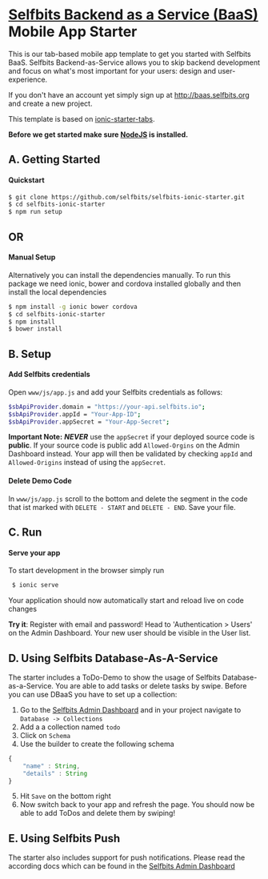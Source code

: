 # <a href="http://www.selfbits.org" target="\_blank">Selfbits Backend as a Service (BaaS)</a>  Mobile App Starter
This is our tab-based mobile app template to get you started with Selfbits BaaS. Selfbits Backend-as-Service allows you to skip backend development and focus on what's most important for your users: design and user-experience.

If you don't have an account yet simply sign up at http://baas.selfbits.org and create a new project.

This template is based on [ionic-starter-tabs](https://github.com/driftyco/ionic-starter-tabs).

**Before we get started make sure [NodeJS](http://nodejs.org) is installed.**

## A. Getting Started
#### Quickstart
```sh
$ git clone https://github.com/selfbits/selfbits-ionic-starter.git
$ cd selfbits-ionic-starter
$ npm run setup
```

## OR

#### Manual Setup
Alternatively you can install the dependencies manually.
To run this package we need ionic, bower and cordova installed globally and then install the local dependencies
```sh
$ npm install -g ionic bower cordova
$ cd selfbits-ionic-starter
$ npm install
$ bower install
```

## B. Setup
#### Add Selfbits credentials

Open `www/js/app.js` and add your Selfbits credentials as follows:
```sh
$sbApiProvider.domain = "https://your-api.selfbits.io";
$sbApiProvider.appId = "Your-App-ID";
$sbApiProvider.appSecret = "Your-App-Secret";
```
**Important Note:** ***NEVER*** use the `appSecret` if your deployed source code is **public**. If your source code is public add `Allowed-Orgins` on the Admin Dashboard instead. Your app will then be validated by checking `appId` and `Allowed-Origins` instead of using the `appSecret`.

#### Delete Demo Code
In `www/js/app.js` scroll to the bottom and delete the segment in the code that ist marked with `DELETE - START` and `DELETE - END`. Save your file.

## C. Run

#### Serve your app
To start development in the browser simply run
```sh
 $ ionic serve
```
Your application should now automatically start and reload live on code changes

**Try it**: Register with email and password! Head to 'Authentication > Users' on the Admin Dashboard. Your new user should be visible in the User list.

## D. Using Selfbits Database-As-A-Service
The starter includes a ToDo-Demo to show the usage of Selfbits Database-as-a-Service.
You are able to add tasks or delete tasks by swipe.
Before you can use DBaaS you have to set up a collection:

1. Go to the <a href="http://baas.selfbits.org" target="\_blank">Selfbits Admin Dashboard</a> and in your project navigate to `Database -> Collections`
2. Add a a collection named `todo`
3. Click on `Schema`
4. Use the builder to create the following schema

```javascript
{
	"name" : String,
	"details" : String
}
```

5. Hit `Save` on the bottom right
6. Now switch back to your app and refresh the page. You should now be able to add ToDos and delete them by swiping!

## E. Using Selfbits Push
The starter also includes support for push notifications. Please read the according docs which can be found in the <a href="http://baas.selfbits.org" target="\_blank">Selfbits Admin Dashboard</a>
